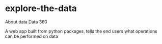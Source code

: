 # explore-the-data
About data 
Data 360

A web app built from python packages, tells the end users what operations can be performed on data
